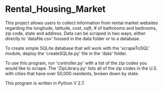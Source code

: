 # Rental_Housing_Market
This project allows users to collect information from rental market websites regarding the longitude, latitude, cost, sqft, # of bathrooms and bedrooms, zip code, state and address.  Data can be scraped in two ways, either directly to 'datafile.csv' housed in the data folder or to a database.  

To create  simple SQLite database that will work with the 'scrapeToSQL' module, deploy the 'createSQLite.py' file in the 'data' folder.

To use this program, run 'controller.py' with a list of the zip codes you would like to scrape.  The 'ZipLibrary.py' lists all of the zip codes in the U.S. with cities that have over 50,000 residents, broken down by state.

This program is written in Python V 2.7.
